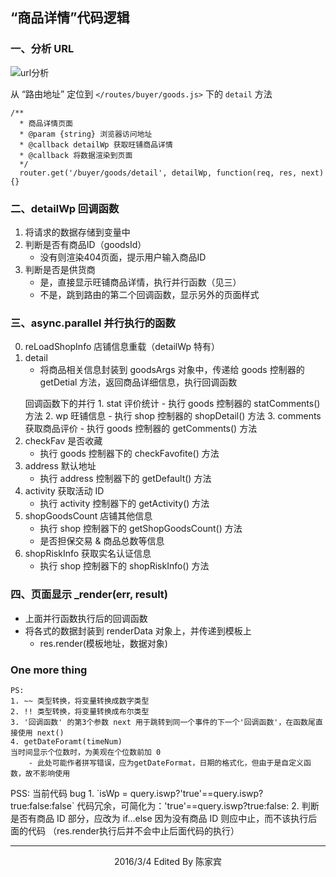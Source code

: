 “商品详情”代码逻辑
---------------------
### 一、分析 URL 
![url分析](http://7xrio6.com1.z0.glb.clouddn.com/2016-03-04_101855.png)

从 “路由地址” 定位到 `</routes/buyer/goods.js>` 下的 `detail` 方法

	/**	
	  * 商品详情页面
	  * @param {string} 浏览器访问地址
	  * @callback detailWp 获取旺铺商品详情
	  * @callback 将数据渲染到页面
	  */    
	  router.get('/buyer/goods/detail', detailWp, function(req, res, next) {}
	
### 二、detailWp 回调函数
1. 将请求的数据存储到变量中
2. 判断是否有商品ID（goodsId）
	- 没有则渲染404页面，提示用户输入商品ID
3. 判断是否是供货商
	- 是，直接显示旺铺商品详情，执行并行函数（见三）
	- 不是，跳到路由的第二个回调函数，显示另外的页面样式

### 三、async.parallel 并行执行的函数
0. reLoadShopInfo 店铺信息重载（detailWp 特有）
1. detail
	* 将商品相关信息封装到 goodsArgs 对象中，传递给 goods 控制器的 getDetial 方法，返回商品详细信息，执行回调函数
	<p></p>
		回调函数下的并行
		1. stat 评价统计
			- 执行 goods 控制器的 statComments() 方法
		2. wp 旺铺信息
			- 执行 shop 控制器的 shopDetail() 方法
		3. comments 获取商品评价
			- 执行 goods 控制器的 getComments() 方法
2. checkFav 是否收藏
	- 执行 goods 控制器下的 checkFavofite() 方法
3. address 默认地址
	- 执行 address 控制器下的 getDefault() 方法
4. activity 获取活动 ID
	- 执行 activity 控制器下的 getActivity() 方法
5. shopGoodsCount 店铺其他信息
	- 执行 shop 控制器下的 getShopGoodsCount() 方法
	- 是否担保交易 & 商品总数等信息
6. shopRiskInfo 获取实名认证信息
	- 执行 shop 控制器下的 shopRiskInfo() 方法

### 四、页面显示 _render(err, result)
* 上面并行函数执行后的回调函数
* 将各式的数据封装到 renderData 对象上，并传递到模板上
	* res.render(模板地址，数据对象)


### One more thing
	PS:
	1. ~~ 类型转换，将变量转换成数字类型
	2. !! 类型转换，将变量转换成布尔类型
	3. '回调函数' 的第3个参数 next 用于跳转到同一个事件的下一个'回调函数'，在函数尾直接使用 next()
	4. getDateForamt(timeNum)
	当时间显示个位数时，为美观在个位数前加 0
		- 此处可能作者拼写错误，应为getDateFormat，日期的格式化，但由于是自定义函数，故不影响使用
<p></p>
	PSS: 当前代码 bug
	1. `isWp = query.iswp?'true'==query.iswp?true:false:false`
		代码冗余，可简化为：'true'==query.iswp?true:false:
	2. 判断是否有商品 ID 部分，应改为 if...else
		因为没有商品 ID 则应中止，而不该执行后面的代码
		（res.render执行后并不会中止后面代码的执行）

----------------------------------    
<center>2016/3/4 Edited By 陈家宾</center>